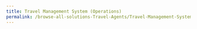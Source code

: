```yaml
---
title: Travel Management System (Operations)
permalink: /browse-all-solutions-Travel-Agents/Travel-Management-System--Operations-
---
```


